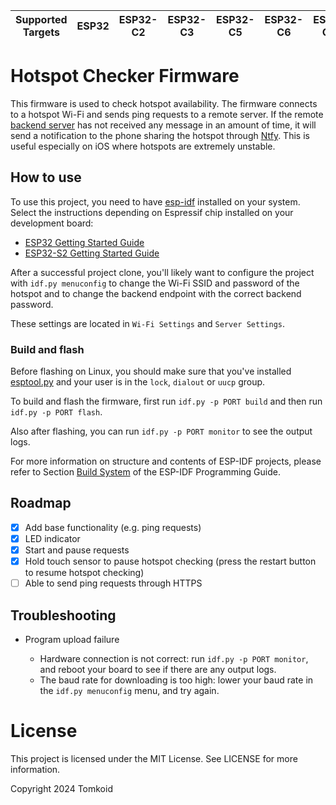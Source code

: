 | Supported Targets | ESP32 | ESP32-C2 | ESP32-C3 | ESP32-C5 | ESP32-C6 | ESP32-C61 | ESP32-H2 | ESP32-P4 | ESP32-S2 | ESP32-S3 | Linux |
| ----------------- | ----- | -------- | -------- | -------- | -------- | --------- | -------- | -------- | -------- | -------- | ----- |

# Hotspot Checker Firmware

This firmware is used to check hotspot availability. The firmware connects to a hotspot Wi-Fi and sends ping requests to a remote server. If the remote [backend server](https://codeberg.org/tomkoid/hotspot-checker-backend) has not received any message in an amount of time, it will send a notification to the phone sharing the hotspot through [Ntfy](https://ntfy.sh/). This is useful especially on iOS where hotspots are extremely unstable.

## How to use

To use this project, you need to have [esp-idf](https://github.com/espressif/esp-idf) installed on your system.
Select the instructions depending on Espressif chip installed on your development board:

- [ESP32 Getting Started Guide](https://docs.espressif.com/projects/esp-idf/en/stable/get-started/index.html)
- [ESP32-S2 Getting Started Guide](https://docs.espressif.com/projects/esp-idf/en/latest/esp32s2/get-started/index.html)

After a successful project clone, you'll likely want to configure the project with `idf.py menuconfig` to change the Wi-Fi SSID and password of the hotspot and to change the backend endpoint with the correct backend password.

These settings are located in `Wi-Fi Settings` and `Server Settings`.

### Build and flash

Before flashing on Linux, you should make sure that you've installed [esptool.py](https://github.com/espressif/esptool) and your user is in the `lock`, `dialout` or `uucp` group.

To build and flash the firmware, first run `idf.py -p PORT build` and then run `idf.py -p PORT flash`.

Also after flashing, you can run `idf.py -p PORT monitor` to see the output logs.

For more information on structure and contents of ESP-IDF projects, please refer to Section [Build System](https://docs.espressif.com/projects/esp-idf/en/latest/esp32/api-guides/build-system.html) of the ESP-IDF Programming Guide.

## Roadmap

- [x] Add base functionality (e.g. ping requests)
- [x] LED indicator
- [x] Start and pause requests
- [x] Hold touch sensor to pause hotspot checking (press the restart button to resume hotspot checking)
- [ ] Able to send ping requests through HTTPS

## Troubleshooting

* Program upload failure

    * Hardware connection is not correct: run `idf.py -p PORT monitor`, and reboot your board to see if there are any output logs.
    * The baud rate for downloading is too high: lower your baud rate in the `idf.py menuconfig` menu, and try again.

# License

This project is licensed under the MIT License. See LICENSE for more information.

Copyright 2024 Tomkoid
